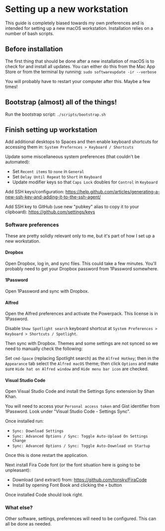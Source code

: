 # Setting up a new workstation

This guide is completely biased towards my own preferences and is intended for
setting up a new macOS workstation. Installation relies on a number of bash
scripts.

## Before installation

The first thing that should be done after a new installation of macOS is to
check for and install all updates. You can either do this from the Mac App Store
or from the terminal by running: `sudo softwareupdate -ir --verbose`

You will probably have to restart your computer after this. Maybe a few times!

## Bootstrap (almost) all of the things!

Run the bootstrap script: `./scripts/bootstrap.sh`

## Finish setting up workstation

Add additional desktops to Spaces and then enable keyboard shortcuts for
accessing them in: `System Prefernces > Keyboard / Shortcuts`

Update some miscellaneous system preferences (that couldn't be automated):
- Set `Recent items` to `none` in `General`
- Set `Delay Until Repeat` to `Short` in `Keyboard`
- Update modifier keys so that `Caps Lock` doubles for `Control` in `Keyboard`

Add SSH keys/configuration:
https://help.github.com/articles/generating-a-new-ssh-key-and-adding-it-to-the-ssh-agent/

Add SSH key to GitHub (use new "pubkey" alias to copy it to your clipboard):
https://github.com/settings/keys

### Software preferences

These are pretty solidly relevant only to me, but it's part of how I set up a
new workstation.

#### Dropbox

Open Dropbox, log in, and sync files. This could take a few minutes. You'll
probably need to get your Dropbox password from 1Password somewhere.

#### 1Password

Open 1Password and sync with Dropbox.

#### Alfred

Open the Alfred preferences and activate the Powerpack. This license is in
1Password.

Disable `Show Spotlight search` keyboard shortcut at `System Preferences >`
`Keyboard > Shortcuts / Spotlight`.

Then sync with Dropbox. Themes and some settings are not synced so we need to
manually check the following:

Set `cmd-Space` (replacing Spotlight search) as the `Alfred Hotkey`; then in the
`Appearance` tab select the `Alfred macOS` theme; then click `Options` and make
sure `Hide hat on Alfred window` and `Hide menu bar icon` are checked.

#### Visual Studio Code

Open Visual Studio Code and install the Settings Sync extension by Shan Khan.

You will need to access your `Personal access token` and Gist identifier from
1Password.  Look under "Visual Studio Code - Settings Sync".

Once installed run:
- `Sync: Download Settings`
- `Sync: Advanced Options / Sync: Toggle Auto-Upload On Settings Change`
- `Sync: Advanced Options / Sync: Toggle Auto-Download on Startup`

Once this is done restart the application.

Next install Fira Code font (or the font situation here is going to be
unpleasant):
- Download (and extract) from: https://github.com/tonsky/FiraCode
- Install by opening Font Book and clicking the `+` button

Once installed Code should look right.

### What else?

Other software, settings, preferences will need to be configured. This can all
be done as needed.
